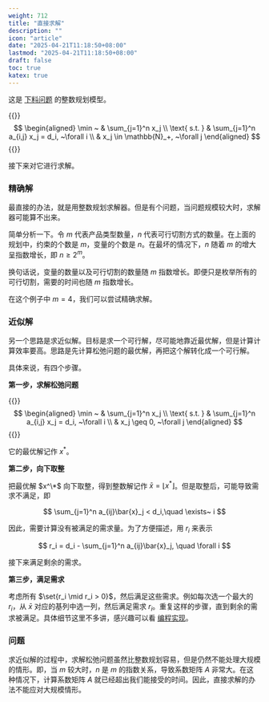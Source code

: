 ```yaml
---
weight: 712
title: "直接求解"
description: ""
icon: "article"
date: "2025-04-21T11:18:50+08:00"
lastmod: "2025-04-21T11:18:50+08:00"
draft: false
toc: true
katex: true
---
```


这是 [下料问题](cutting-stock) 的整数规划模型。

{{<katex>}}
$$
\begin{aligned}
\min ~ & \sum_{j=1}^n x_j \\
\text{ s.t. } &  \sum_{j=1}^n a_{i,j} x_j = d_i, ~\forall i \\
& x_j \in \mathbb{N}_+, ~\forall j
\end{aligned}
$$
{{</katex>}}

接下来对它进行求解。

### 精确解

最直接的办法，就是用整数规划求解器。但是有个问题，当问题规模较大时，求解器可能算不出来。

简单分析一下。令 $m$ 代表产品类型数量，$n$ 代表可行切割方式的数量。在上面的规划中，约束的个数是 $m$，变量的个数是 $n$。在最坏的情况下，$n$ 随着 $m$ 的增大呈指数增长，即 $n\geq 2^m$。

换句话说，变量的数量以及可行切割的数量随 $m$ 指数增长。即便只是枚举所有的可行切割，需要的时间也随 $m$ 指数增长。

在这个例子中 $m=4$，我们可以尝试精确求解。

### 近似解

另一个思路是求近似解。目标是求一个可行解，尽可能地靠近最优解，但是计算计算效率要高。思路是先计算松弛问题的最优解，再把这个解转化成一个可行解。

具体来说，有四个步骤。

**第一步，求解松弛问题**

{{<katex>}}
$$
\begin{aligned}
\min ~ & \sum_{j=1}^n x_j \\
\text{ s.t. } &  \sum_{j=1}^n a_{i,j} x_j = d_i, ~\forall i  \\
& x_j \geq 0, ~\forall j
\end{aligned}
$$
{{</katex>}}

它的最优解记作 $x^*$。

**第二步，向下取整**

把最优解 $x^\*$ 向下取整，得到整数解记作 $\bar{x}= \lfloor x^* \rfloor$。但是取整后，可能导致需求不满足，即

$$
\sum_{j=1}^n a_{ij}\bar{x}_j < d_i,\quad \exists~ i
$$

因此，需要计算没有被满足的需求量。为了方便描述，用 $r_i$ 来表示

$$
r_i = d_i - \sum_{j=1}^n a_{ij}\bar{x}_j, \quad \forall i
$$

接下来满足剩余的需求。

**第三步，满足需求**

考虑所有 $\set{r_i \mid r_i > 0}$，然后满足这些需求。例如每次选一个最大的 $r_i$，从 $\bar{x}$ 对应的基列中选一列，然后满足需求 $r_i$。重复这样的步骤，直到剩余的需求被满足。具体细节这里不多讲，感兴趣可以看 [编程实现](implement/approximate)。

### 问题

求近似解的过程中，求解松弛问题虽然比整数规划容易，但是仍然不能处理大规模的情形。即，当 $m$ 较大时，$n$ 是 $m$ 的指数关系，导致系数矩阵 $A$ 非常大。在这种情况下，计算系数矩阵 $A$ 就已经超出我们能接受的时间。因此，直接求解的办法不能应对大规模情形。

